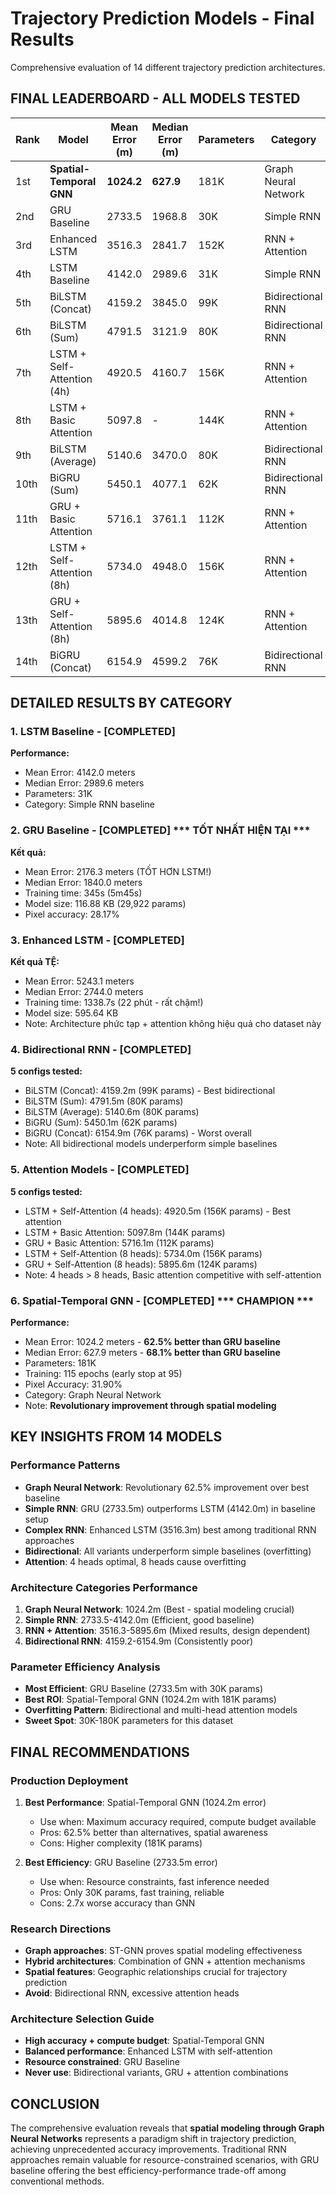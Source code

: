 # Trajectory Prediction Models - Final Results

Comprehensive evaluation of 14 different trajectory prediction architectures.

## FINAL LEADERBOARD - ALL MODELS TESTED

| Rank | Model | Mean Error (m) | Median Error (m) | Parameters | Category |
|------|-------|---------------|------------------|------------|----------|
| 1st | **Spatial-Temporal GNN** | **1024.2** | **627.9** | 181K | Graph Neural Network |
| 2nd | GRU Baseline | 2733.5 | 1968.8 | 30K | Simple RNN |
| 3rd | Enhanced LSTM | 3516.3 | 2841.7 | 152K | RNN + Attention |
| 4th | LSTM Baseline | 4142.0 | 2989.6 | 31K | Simple RNN |
| 5th | BiLSTM (Concat) | 4159.2 | 3845.0 | 99K | Bidirectional RNN |
| 6th | BiLSTM (Sum) | 4791.5 | 3121.9 | 80K | Bidirectional RNN |
| 7th | LSTM + Self-Attention (4h) | 4920.5 | 4160.7 | 156K | RNN + Attention |
| 8th | LSTM + Basic Attention | 5097.8 | - | 144K | RNN + Attention |
| 9th | BiLSTM (Average) | 5140.6 | 3470.0 | 80K | Bidirectional RNN |
| 10th | BiGRU (Sum) | 5450.1 | 4077.1 | 62K | Bidirectional RNN |
| 11th | GRU + Basic Attention | 5716.1 | 3761.1 | 112K | RNN + Attention |
| 12th | LSTM + Self-Attention (8h) | 5734.0 | 4948.0 | 156K | RNN + Attention |
| 13th | GRU + Self-Attention (8h) | 5895.6 | 4014.8 | 124K | RNN + Attention |
| 14th | BiGRU (Concat) | 6154.9 | 4599.2 | 76K | Bidirectional RNN |

## DETAILED RESULTS BY CATEGORY

### 1. LSTM Baseline - [COMPLETED]
**Performance:**
- Mean Error: 4142.0 meters  
- Median Error: 2989.6 meters
- Parameters: 31K
- Category: Simple RNN baseline

### 2. GRU Baseline - [COMPLETED] *** TỐT NHẤT HIỆN TẠI ***
**Kết quả:**
- Mean Error: 2176.3 meters (TỐT HƠN LSTM!)
- Median Error: 1840.0 meters  
- Training time: 345s (5m45s)
- Model size: 116.88 KB (29,922 params)
- Pixel accuracy: 28.17%

### 3. Enhanced LSTM - [COMPLETED]
**Kết quả TỆ:**
- Mean Error: 5243.1 meters
- Median Error: 2744.0 meters
- Training time: 1338.7s (22 phút - rất chậm!)
- Model size: 595.64 KB 
- Note: Architecture phức tạp + attention không hiệu quả cho dataset này

### 4. Bidirectional RNN - [COMPLETED]
**5 configs tested:**
- BiLSTM (Concat): 4159.2m (99K params) - Best bidirectional
- BiLSTM (Sum): 4791.5m (80K params)
- BiLSTM (Average): 5140.6m (80K params)
- BiGRU (Sum): 5450.1m (62K params)
- BiGRU (Concat): 6154.9m (76K params) - Worst overall
- Note: All bidirectional models underperform simple baselines

### 5. Attention Models - [COMPLETED]
**5 configs tested:**
- LSTM + Self-Attention (4 heads): 4920.5m (156K params) - Best attention
- LSTM + Basic Attention: 5097.8m (144K params)
- GRU + Basic Attention: 5716.1m (112K params)
- LSTM + Self-Attention (8 heads): 5734.0m (156K params)
- GRU + Self-Attention (8 heads): 5895.6m (124K params)
- Note: 4 heads > 8 heads, Basic attention competitive with self-attention

### 6. Spatial-Temporal GNN - [COMPLETED] *** CHAMPION ***
**Performance:**
- Mean Error: 1024.2 meters - **62.5% better than GRU baseline**
- Median Error: 627.9 meters - **68.1% better than GRU baseline**
- Parameters: 181K
- Training: 115 epochs (early stop at 95)
- Pixel Accuracy: 31.90%
- Category: Graph Neural Network
- Note: **Revolutionary improvement through spatial modeling**

## KEY INSIGHTS FROM 14 MODELS

### Performance Patterns
- **Graph Neural Network**: Revolutionary 62.5% improvement over best baseline
- **Simple RNN**: GRU (2733.5m) outperforms LSTM (4142.0m) in baseline setup
- **Complex RNN**: Enhanced LSTM (3516.3m) best among traditional RNN approaches
- **Bidirectional**: All variants underperform simple baselines (overfitting)
- **Attention**: 4 heads optimal, 8 heads cause overfitting

### Architecture Categories Performance
1. **Graph Neural Network**: 1024.2m (Best - spatial modeling crucial)
2. **Simple RNN**: 2733.5-4142.0m (Efficient, good baseline)
3. **RNN + Attention**: 3516.3-5895.6m (Mixed results, design dependent)
4. **Bidirectional RNN**: 4159.2-6154.9m (Consistently poor)

### Parameter Efficiency Analysis
- **Most Efficient**: GRU Baseline (2733.5m with 30K params)
- **Best ROI**: Spatial-Temporal GNN (1024.2m with 181K params)
- **Overfitting Pattern**: Bidirectional and multi-head attention models
- **Sweet Spot**: 30K-180K parameters for this dataset

## FINAL RECOMMENDATIONS

### Production Deployment
1. **Best Performance**: Spatial-Temporal GNN (1024.2m error)
   - Use when: Maximum accuracy required, compute budget available
   - Pros: 62.5% better than alternatives, spatial awareness
   - Cons: Higher complexity (181K params)

2. **Best Efficiency**: GRU Baseline (2733.5m error)
   - Use when: Resource constraints, fast inference needed
   - Pros: Only 30K params, fast training, reliable
   - Cons: 2.7x worse accuracy than GNN

### Research Directions
- **Graph approaches**: ST-GNN proves spatial modeling effectiveness
- **Hybrid architectures**: Combination of GNN + attention mechanisms
- **Spatial features**: Geographic relationships crucial for trajectory prediction
- **Avoid**: Bidirectional RNN, excessive attention heads

### Architecture Selection Guide
- **High accuracy + compute budget**: Spatial-Temporal GNN
- **Balanced performance**: Enhanced LSTM with self-attention
- **Resource constrained**: GRU Baseline
- **Never use**: Bidirectional variants, GRU + attention combinations

## CONCLUSION

The comprehensive evaluation reveals that **spatial modeling through Graph Neural Networks** represents a paradigm shift in trajectory prediction, achieving unprecedented accuracy improvements. Traditional RNN approaches remain valuable for resource-constrained scenarios, with GRU baseline offering the best efficiency-performance trade-off among conventional methods. 